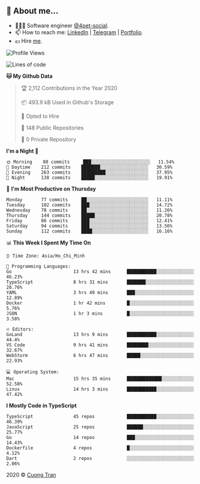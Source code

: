 ## 🦄 About me...

- 🧑🏻‍💻 Software engineer [@4pet-social](https://github.com/4pet-social).
- 📫 How to reach me: [LinkedIn](https://linkedin.com/in/103cuong) | [Telegram](https://t.me/cuong103) | [Portfolio](https://103cuong.github.io/).
- 💵 Hire [me](mailto:103cuong@gmail.com).

<!--START_SECTION:waka-->
![Profile Views](http://img.shields.io/badge/Profile%20Views-47-blue)

![Lines of code](https://img.shields.io/badge/From%20Hello%20World%20I%27ve%20Written-17.6%20million%20lines%20of%20code-blue)

**🐱 My Github Data** 

> 🏆 2,112 Contributions in the Year 2020
 > 
> 📦 493.9 kB Used in Github's Storage 
 > 
> 💼 Opted to Hire
 > 
> 📜 148 Public Repositories
 > 
> 🔑 0 Private Repository 
 > 
**I'm a Night 🦉** 

```text
🌞 Morning    80 commits     ███░░░░░░░░░░░░░░░░░░░░░░   11.54% 
🌆 Daytime    212 commits    ███████░░░░░░░░░░░░░░░░░░   30.59% 
🌃 Evening    263 commits    █████████░░░░░░░░░░░░░░░░   37.95% 
🌙 Night      138 commits    █████░░░░░░░░░░░░░░░░░░░░   19.91%

```
📅 **I'm Most Productive on Thursday** 

```text
Monday       77 commits     ██░░░░░░░░░░░░░░░░░░░░░░░   11.11% 
Tuesday      102 commits    ███░░░░░░░░░░░░░░░░░░░░░░   14.72% 
Wednesday    78 commits     ██░░░░░░░░░░░░░░░░░░░░░░░   11.26% 
Thursday     144 commits    █████░░░░░░░░░░░░░░░░░░░░   20.78% 
Friday       86 commits     ███░░░░░░░░░░░░░░░░░░░░░░   12.41% 
Saturday     94 commits     ███░░░░░░░░░░░░░░░░░░░░░░   13.56% 
Sunday       112 commits    ████░░░░░░░░░░░░░░░░░░░░░   16.16%

```


📊 **This Week I Spent My Time On** 

```text
⌚︎ Time Zone: Asia/Ho_Chi_Minh

💬 Programming Languages: 
Go                       13 hrs 42 mins      ███████████░░░░░░░░░░░░░░   46.23% 
TypeScript               8 hrs 31 mins       ███████░░░░░░░░░░░░░░░░░░   28.76% 
YAML                     3 hrs 49 mins       ███░░░░░░░░░░░░░░░░░░░░░░   12.89% 
Docker                   1 hr 42 mins        █░░░░░░░░░░░░░░░░░░░░░░░░   5.76% 
JSON                     1 hr 3 mins         █░░░░░░░░░░░░░░░░░░░░░░░░   3.58%

🔥 Editors: 
GoLand                   13 hrs 9 mins       ███████████░░░░░░░░░░░░░░   44.4% 
VS Code                  9 hrs 41 mins       ████████░░░░░░░░░░░░░░░░░   32.67% 
WebStorm                 6 hrs 47 mins       █████░░░░░░░░░░░░░░░░░░░░   22.93%

💻 Operating System: 
Mac                      15 hrs 35 mins      █████████████░░░░░░░░░░░░   52.58% 
Linux                    14 hrs 3 mins       ███████████░░░░░░░░░░░░░░   47.42%

```

**I Mostly Code in TypeScript** 

```text
TypeScript               45 repos            ███████████░░░░░░░░░░░░░░   46.39% 
JavaScript               25 repos            ██████░░░░░░░░░░░░░░░░░░░   25.77% 
Go                       14 repos            ███░░░░░░░░░░░░░░░░░░░░░░   14.43% 
Dockerfile               4 repos             █░░░░░░░░░░░░░░░░░░░░░░░░   4.12% 
Dart                     2 repos             ░░░░░░░░░░░░░░░░░░░░░░░░░   2.06%

```



<!--END_SECTION:waka-->

2020 © [Cuong Tran](https://github.com/103cuong)
